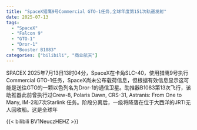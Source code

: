 ```yaml
---
title: "SpaceX猎鹰9号Commercial GTO-1任务,全球年度第151次轨道发射"
date: 2025-07-13
tags:
  - "SpaceX"
  - "Falcon 9"
  - "GTO-1"
  - "Dror-1"
  - "Booster B1083"
categories: ["bilibili", "商业航天"]
---
```


SPACEX
2025年7月13日13时04分，SpaceX在卡角SLC-40，使用猎鹰9号执行Commercial GTO-1任务，SpaceX尚未公布载荷信息，但根据有效信息显示这可能是送往GTO的一颗以色列名为Dror-1的通信卫星。助推器B1083第13次飞行，该助推器此前曾执行过Crew-8, Polaris Dawn, CRS-31, Astranis: From One to Many, IM-2和7次Starlink 任务。阶段分离后，一级将降落在位于大西洋的JRTI无人回收船。这是全球年

{{< bilibili BV1NeuczHEHZ >}}